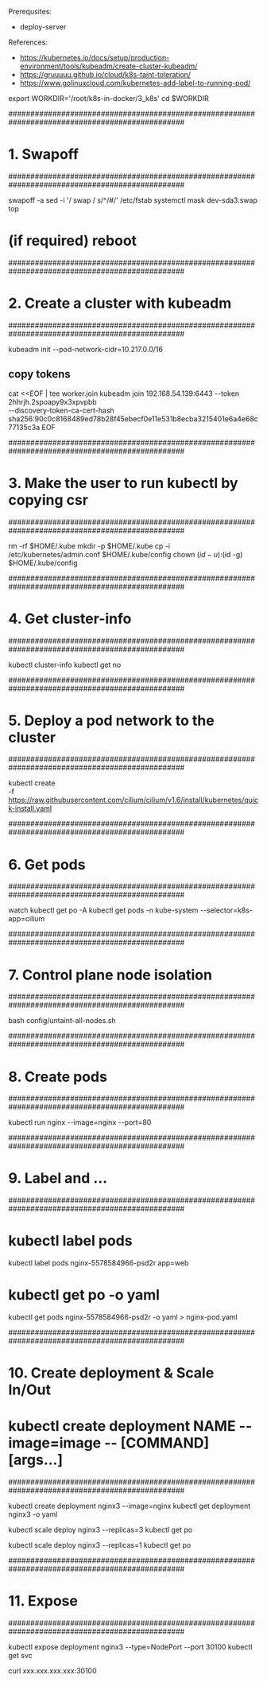 Prerequsites:
- deploy-server

References:
- https://kubernetes.io/docs/setup/production-environment/tools/kubeadm/create-cluster-kubeadm/
- https://gruuuuu.github.io/cloud/k8s-taint-toleration/
- https://www.golinuxcloud.com/kubernetes-add-label-to-running-pod/

export WORKDIR='/root/k8s-in-docker/3_k8s'
cd $WORKDIR


################################################################################################
# 1. Swapoff
################################################################################################

swapoff -a
sed -i '/ swap / s/^/#/' /etc/fstab
systemctl mask dev-sda3.swap
top
# (if required) reboot

################################################################################################
# 2. Create a cluster with kubeadm
################################################################################################

kubeadm init --pod-network-cidr=10.217.0.0/16

## copy tokens
cat <<EOF | tee worker.join
kubeadm join 192.168.54.139:6443 --token 2hhrjh.2spoapy9x3xpvpbb \
    --discovery-token-ca-cert-hash sha256:90c0c8168489ed78b28f45ebecf0e11e531b8ecba3215401e6a4e68c77135c3a
EOF

################################################################################################
# 3. Make the user to run kubectl by copying csr 
################################################################################################

rm -rf $HOME/.kube
mkdir -p $HOME/.kube
cp -i /etc/kubernetes/admin.conf $HOME/.kube/config
chown $(id -u):$(id -g) $HOME/.kube/config

################################################################################################
# 4. Get cluster-info
################################################################################################

kubectl cluster-info
kubectl get no

################################################################################################
# 5. Deploy a pod network to the cluster
################################################################################################

kubectl create \
-f https://raw.githubusercontent.com/cilium/cilium/v1.6/install/kubernetes/quick-install.yaml


################################################################################################
# 6. Get pods
################################################################################################

watch kubectl get po -A
kubectl get pods -n kube-system --selector=k8s-app=cilium

################################################################################################
# 7. Control plane node isolation
################################################################################################

bash config/untaint-all-nodes.sh

################################################################################################
# 8. Create pods
################################################################################################
	
kubectl run nginx --image=nginx --port=80

################################################################################################
# 9. Label and ...
################################################################################################

# kubectl label pods  <label-name>
kubectl label pods nginx-5578584966-psd2r app=web 

# kubectl get po <your-pod-name> -o yaml 
kubectl get pods nginx-5578584966-psd2r -o yaml > nginx-pod.yaml


################################################################################################
# 10. Create deployment & Scale In/Out
# kubectl create deployment NAME --image=image -- [COMMAND] [args...]
################################################################################################

kubectl create deployment nginx3 --image=nginx
kubectl get deployment nginx3 -o yaml

kubectl scale deploy nginx3 --replicas=3
kubectl get po

kubectl scale deploy nginx3 --replicas=1
kubectl get po


################################################################################################
# 11. Expose
################################################################################################

kubectl expose deployment nginx3 --type=NodePort --port 30100
kubectl get svc

curl xxx.xxx.xxx.xxx:30100
